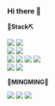 ### Hi there 👋

<!--
**0nd0/0nd0** is a ✨ _special_ ✨ repository because its `README.md` (this file) appears on your GitHub profile.

Here are some ideas to get you started:

- 🔭 I’m currently working on ...
- 🌱 I’m currently learning ...
- 👯 I’m looking to collaborate on ...
- 🤔 I’m looking for help with ...
- 💬 Ask me about ...
- 📫 How to reach me: ...
- 😄 Pronouns: ...
- ⚡ Fun fact: ...
-->

<p><strong>🔨Stack⛏</strong></p>
<div>
<a><img src="https://img.shields.io/badge/java-007396?style=for-the-badge&logo=java&logoColor=white"><!--자바--></a>
<img src="https://img.shields.io/badge/python-3776AB?style=for-the-badge&logo=python&logoColor=white"><!--파이썬-->
</div>
<div>
<img src="https://img.shields.io/badge/oracle-F80000?style=for-the-badge&logo=oracle&logoColor=white"><!--오라클-->
<img src="https://img.shields.io/badge/mongoDB-47A248?style=for-the-badge&logo=MongoDB&logoColor=white"><!--몽고DB-->
</div>
<div>
<img src="https://img.shields.io/badge/html-E34F26?style=for-the-badge&logo=html5&logoColor=white"><!--HTML-->
<img src="https://img.shields.io/badge/css-1572B6?style=for-the-badge&logo=css3&logoColor=white"><!--CSS-->
<img src="https://img.shields.io/badge/javascript-F7DF1E?style=for-the-badge&logo=javascript&logoColor=black"><!--Javascrip-->
<img src="https://img.shields.io/badge/bootstrap-7952B3?style=for-the-badge&logo=bootstrap&logoColor=white"><!--Bootstrap-->
</div>
<div>
<img src="https://img.shields.io/badge/github-181717?style=for-the-badge&logo=github&logoColor=white"><!--Github-->
<img src="https://img.shields.io/badge/apache tomcat-F8DC75?style=for-the-badge&logo=apachetomcat&logoColor=black"><!--아파치톰캣-->
<!-- <img src="https://img.shields.io/badge/Spring-6DB33F?style=for-the-badge&logo=Spring&logoColor=white">스프링 -->
</div>



<p><strong>💙MINGMING💙</strong></p>
<!-- 네이버 블로그 -->
<a href="https://blog.naver.com/ming9396" target="_blank"><img src="https://img.shields.io/badge/BLOG-03C75A?style=flat-square&logo=Naver&logoColor=white"/></a>
<!-- 노션 - 포트폴리오 -->
<a href="https://www.notion.so/ming2/85f73e6fbab6438c986660ea776ca5a2" target="_blank"><img src="https://img.shields.io/badge/PORTFOLIO-000000?style=flat-square&logo=Notion&logoColor=white"/></a>
<!-- 이메일 -->
<a href="mailto:ming9396@naver.com" target="_blank"><img src="https://img.shields.io/badge/EMAIL-30B980?style=flat-square&logo=Minutemailer&logoColor=white"/></a>
